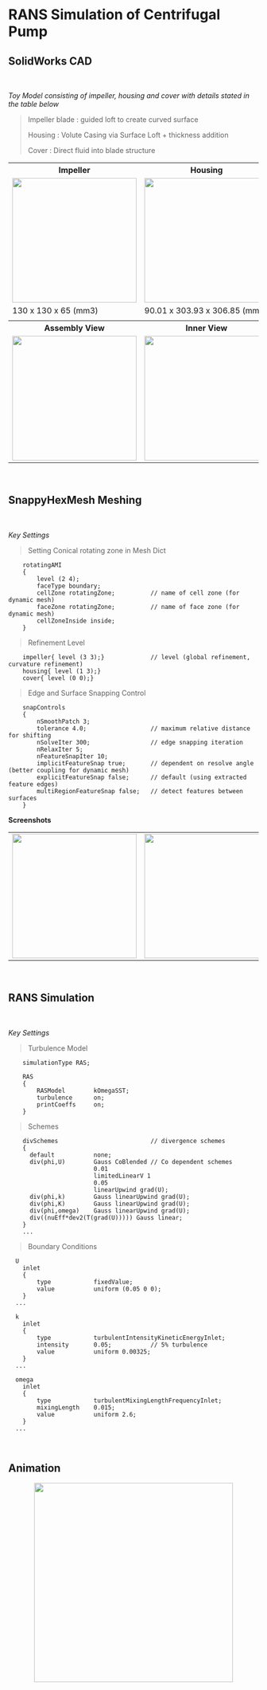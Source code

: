 # RANS Simulation of Centrifugal Pump

## SolidWorks CAD

<br/>

_Toy Model consisting of impeller, housing and cover with details stated in the table below_

> Impeller blade : guided loft to create curved surface
>
> Housing : Volute Casing via Surface Loft + thickness addition
>
> Cover : Direct fluid into blade structure

<table>
  <tr>
    <th><b>Impeller</b></th>
    <th><b>Housing</b></th>
    <th><b>Cover</b></th>
  </tr>
  <tr>
    <td><img src="https://user-images.githubusercontent.com/57020975/140510487-a4025029-c2e4-4bdb-a70c-ba1ffd5cd174.jpg" width=250 height=250></td>
    <td><img src="https://user-images.githubusercontent.com/57020975/140510484-98da06b2-e4dd-4854-b7e9-a5b6c365d984.jpg" width=250 height=250></td>
    <td><img src="https://user-images.githubusercontent.com/57020975/140510488-c53abe2a-a068-42ac-924c-4be2618e1d09.jpg" width=250 height=250></td>
  </tr>
  <tr>
    <td>130 x 130 x 65 (mm3)</td>
    <td>90.01 x 303.93 x 306.85 (mm3)</td>
    <td>140 x 140 x 45 (mm3)</td>
  </tr>
  <tr>
    <td></td>
    <td></td>
    <td></td>
  </tr>
  <tr>
    <th><b>Assembly View</b></th>
    <th><b>Inner View</b></th>
    <th><b>Section View</b></th>
  </tr>
  <tr>
    <td><img src="https://user-images.githubusercontent.com/57020975/140507038-e4ff2a48-ec83-4d61-b16f-e4aac3830948.jpg" width=250 height=250></td>
    <td><img src="https://user-images.githubusercontent.com/57020975/140507032-a2d3e704-3578-429d-9ba2-7722dab5200b.jpg" width=250 height=250></td>
    <td><img src="https://user-images.githubusercontent.com/57020975/140507034-4792155b-451b-478c-9ebf-2b1c1305f35f.jpg" width=250 height=250></td>
  </tr>
 </table>

<br/>

## SnappyHexMesh Meshing

<br/>

_Key Settings_

> Setting Conical rotating zone in Mesh Dict

        rotatingAMI
        {
            level (2 4);
            faceType boundary;
            cellZone rotatingZone;	        // name of cell zone (for dynamic mesh)
            faceZone rotatingZone;	        // name of face zone (for dynamic mesh)
            cellZoneInside inside;
        }

> Refinement Level

        impeller{ level (3 3);}             // level (global refinement, curvature refinement)
        housing{ level (1 3);}
        cover{ level (0 0);}

> Edge and Surface Snapping Control

        snapControls
        {
            nSmoothPatch 3;
            tolerance 4.0;	                // maximum relative distance for shifting
            nSolveIter 300;                 // edge snapping iteration
            nRelaxIter 5;
            nFeatureSnapIter 10;
            implicitFeatureSnap true;       // dependent on resolve angle (better coupling for dynamic mesh)
            explicitFeatureSnap false;      // default (using extracted feature edges)
            multiRegionFeatureSnap false;   // detect features between surfaces
        }

**Screenshots**

<table>
  <tr>
    <td><img src="https://user-images.githubusercontent.com/57020975/140512307-76b8dd0b-fa90-4ac9-a884-b7d720874245.jpg" width=250 height=250></td>
    <td><img src="https://user-images.githubusercontent.com/57020975/140512311-fdbbdfab-dc90-4a05-abea-a9a029646b47.jpg" width=250 height=250></td>
    <td><img src="https://user-images.githubusercontent.com/57020975/140512309-1fa409de-b7c3-42b0-b64b-cd2e0f511626.jpg" width=250 height=250></td>
  </tr>
</table>

<br/>

## RANS Simulation

<br/>

_Key Settings_

> Turbulence Model

        simulationType RAS;

        RAS
        {
            RASModel        kOmegaSST;
            turbulence      on;
            printCoeffs     on;
        }

> Schemes

        divSchemes                          // divergence schemes
        {
          default         	none;
          div(phi,U)      	Gauss CoBlended // Co dependent schemes
                            0.01
                            limitedLinearV 1
                            0.05
                            linearUpwind grad(U);
          div(phi,k)        Gauss linearUpwind grad(U);
          div(phi,K)        Gauss linearUpwind grad(U);
          div(phi,omega)    Gauss linearUpwind grad(U);
          div((nuEff*dev2(T(grad(U))))) Gauss linear;
        }
        ...

> Boundary Conditions

      U
        inlet
        {
            type            fixedValue;
            value           uniform (0.05 0 0);
        }
      ...

      k
        inlet
        {
            type            turbulentIntensityKineticEnergyInlet;
            intensity       0.05;           // 5% turbulence
            value           uniform 0.00325;
        }
      ...

      omega
        inlet
        {
            type            turbulentMixingLengthFrequencyInlet;
            mixingLength    0.015;
            value           uniform 2.6;
        }
      ...

<br/>

## Animation

<p align="center">
  <img src="https://user-images.githubusercontent.com/57020975/140513868-621f4a91-43aa-45dc-9924-0a0d6363d778.gif" height=400>
</p>
